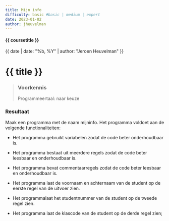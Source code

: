 ```yaml
---
title: Mijn info
difficulty: basic #basic | medium | expert
date: 2023-01-02
author: jheuvelman
---
```


#### {{ coursetitle }}
{{ date | date: "%b, %Y" | author: "Jeroen Heuvelman" }}


# {{ title }}

> ### Voorkennis
> Programmeertaal: naar keuze

### Resultaat
Maak een programma met de naam mijninfo. Het programma voldoet aan de
volgende functionaliteiten:

- Het programma gebruikt variabelen zodat de code beter onderhoudbaar
  is.

- Het programma bestaat uit meerdere regels zodat de code beter leesbaar
  en onderhoudbaar is.

- Het programma bevat commentaarregels zodat de code beter leesbaar en
  onderhoudbaar is.

- Het programma laat de voornaam en achternaam van de student op de
  eerste regel van de uitvoer zien.

- Het programmalaat het studentnummer van de student op de tweede regel
  zien.

- Het programma laat de klascode van de student op de derde regel zien;

